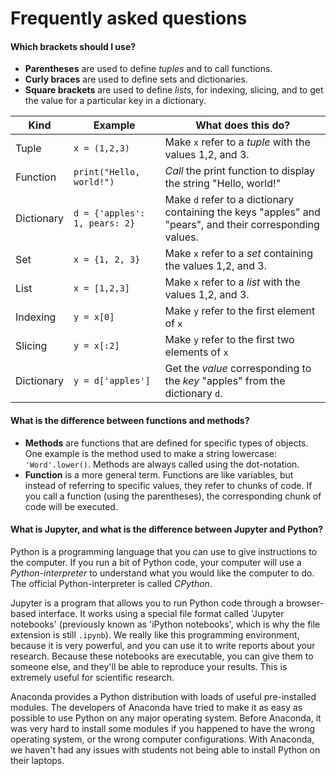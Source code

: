 # Frequently asked questions

#### Which brackets should I use?

* **Parentheses** are used to define *tuples*  and to call functions.
* **Curly braces** are used to define sets and dictionaries.
* **Square brackets** are used to define *lists*, for indexing, 
slicing, and to get the value for a particular key in a dictionary.


| Kind | Example | What does this do? |
|------|---------|--------------------|
| Tuple | `x = (1,2,3)` | Make `x` refer to a *tuple* with the values 1,2, and 3. |
| Function | `print("Hello, world!")`| *Call* the print function to display the string "Hello, world!" |
| Dictionary | `d = {'apples': 1, pears: 2}` | Make `d` refer to a dictionary containing the keys "apples" and "pears", and their corresponding values. |
| Set | `x = {1, 2, 3}` | Make `x` refer to a *set* containing the values 1,2, and 3. |
| List | `x = [1,2,3]` | Make `x` refer to a *list* with the values 1,2, and 3. |
| Indexing | `y = x[0]` | Make `y` refer to the first element of `x` |
| Slicing | `y = x[:2]` | Make `y` refer to the first two elements of `x` |
| Dictionary | `y = d['apples']` | Get the *value* corresponding to the *key* "apples" from the dictionary `d`. |

#### What is the difference between functions and methods?

* **Methods** are functions that are defined for specific types of objects. One 
example is the method used to make a string lowercase: `'Word'.lower()`. Methods
are always called using the dot-notation.
* **Function** is a more general term. Functions are like variables, but instead of referring
to specific values, they refer to chunks of code. If you call a function (using the parentheses), 
the corresponding chunk of code will be executed.

#### What is Jupyter, and what is the difference between Jupyter and Python?

Python is a programming language that you can use to give instructions to the computer. 
If you run a bit of Python code, your computer will use a *Python-interpreter* to 
understand what you would like the computer to do. The official Python-interpreter is 
called *CPython*. 

Jupyter is a program that allows you to run Python code through a browser-based interface.
It works using a special file format called 'Jupyter notebooks' (previously known as 'iPython notebooks',
which is why the file extension is still `.ipynb`). We really like this programming
environment, because it is very powerful, and you can use it to write reports about
your research. Because these notebooks are executable, you can give them to someone 
else, and they'll be able to reproduce your results. This is extremely useful for 
scientific research.

Anaconda provides a Python distribution with loads of useful pre-installed modules.
The developers of Anaconda have tried to make it as easy as possible to use Python
on any major operating system. Before Anaconda, it was very hard to install some 
modules if you happened to have the wrong operating system, or the wrong computer 
configurations. With Anaconda, we haven't had any issues with students not being
able to install Python on their laptops.
